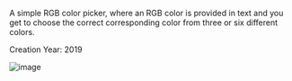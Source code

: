 A simple RGB color picker, where an RGB color is provided in text and you get to choose the correct corresponding color from three or six different colors.

Creation Year: 2019

![image](https://github.com/user-attachments/assets/9d8f8677-6b6a-4c05-acc9-8b4c9f89d127)

